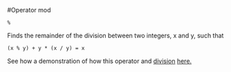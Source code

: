 #Operator mod
```
%
```
Finds the remainder of the division between two integers, x and y, such that 
```
(x % y) + y * (x / y) = x
```
See how a demonstration of how this operator and [division](https://github.com/conjure-cp/conjure/tree/main/docs/bits/operator/L_Div.md) [here.](https://github.com/conjure-cp/conjure/tree/main/docs/notebooks/division_and_mod_demonstration.ipynb)
